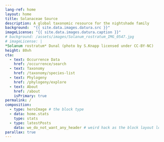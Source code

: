 ```yaml
---
lang-ref: home
layout: home
title: Solanaceae Source
description: A global taxonomic resource for the nightshade family
background:  "{{ site.data.images.datura.src }}"
imageLicense: "{{ site.data.images.datura.caption }}"
# background: /assets/images/Solanum_rostratum_IMG_0547.jpg
# imageLicense: |
*Solanum rostratum* Dunal (photo by S.Knapp licensed under CC-BY-NC)
height: 80vh
cta:
  - text: Occurrence Data
    href: /occurrence/search
  - text: Taxonomy
    href: /taxonomy/species-list
  - text: Phylogeny
    href: /phylogeny/explore
  - text: About
    href: /about
    isPrimary: true
permalink: /
composition:
  - type: heroImage # the block type
  - data: home.stats
    type: stats
  - type: latestPosts
    data: we_do_not_want_any_header # weird hack as the block layout looks for a data element and falls back to the page if none is present
parallax: true
---
```



